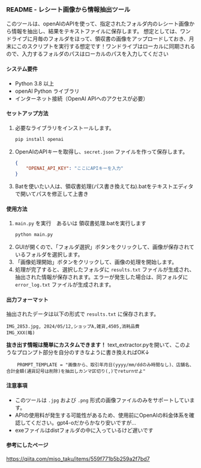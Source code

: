 ### README - レシート画像から情報抽出ツール

このツールは、openAIのAPIを使って、指定されたフォルダ内のレシート画像から情報を抽出し、結果をテキストファイルに保存します。
想定としては、ワンドライブに月毎のフォルダをほって、領収書の画像をアップロードしておき、月末にこのスクリプトを実行する想定です！ワンドライブはローカルに同期されるので、入力するフォルダのパスはローカルのパスを入力してください

#### システム要件
- Python 3.8 以上
- openAI Python ライブラリ
- インターネット接続（OpenAI APIへのアクセスが必要）

#### セットアップ方法
1. 必要なライブラリをインストールします。
   ```bash
   pip install openai
   ```
2. OpenAIのAPIキーを取得し、`secret.json` ファイルを作って保存します。
   ```json
   {
       "OPENAI_API_KEY": "ここにAPIキーを入力"
   }
   ```
3. Batを使いたい人は、領収書処理(パス書き換えてね).batをテキストエディタで開いてパスを修正して上書き

#### 使用方法
1. `main.py` を実行　あるいは 領収書処理.batを実行します
   ```bash
   python main.py
   ```
2. GUIが開くので、「フォルダ選択」ボタンをクリックして、画像が保存されているフォルダを選択します。
3. 「画像処理開始」ボタンをクリックして、画像の処理を開始します。
4. 処理が完了すると、選択したフォルダに `results.txt` ファイルが生成され、抽出された情報が保存されます。エラーが発生した場合は、同フォルダに `error_log.txt` ファイルが生成されます。

#### 出力フォーマット
抽出されたデータは以下の形式で `results.txt` に保存されます。
```
IMG_2853.jpg, 2024/05/12,ショップA,雑貨,4505,消耗品費
IMG_XXX(略)
```
**抜き出す情報は簡単にカスタムできます！**
text_extractor.pyを開いて、このようなプロンプト部分を自分のすきなように書き換えればOK↓
```
    PROMPT_TEMPLATE = "画像から、取引年月日(yyyy/mm/ddのみ時間なし)、店舗名、合計金額(通貨記号は削除)を抽出しカンマ区切り(,)でreturnせよ"
```

#### 注意事項
- このツールは `.jpg` および `.png` 形式の画像ファイルのみをサポートしています。
- APIの使用料が発生する可能性があるため、使用前にOpenAIの料金体系を確認してください。gpt4-oだからかなり安いですが…
- exeファイルはdistフォルダの中に入っているけど遅いです

#### 参考にしたページ
https://qiita.com/miso_taku/items/559f771b5b259a2f7bd7
